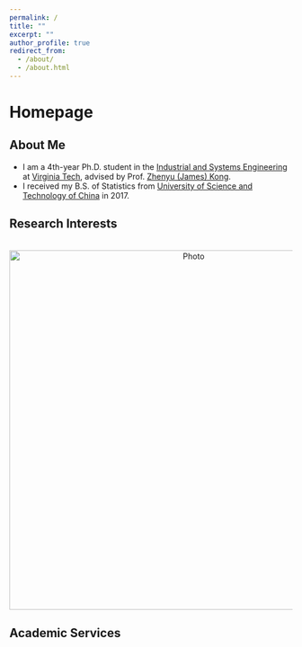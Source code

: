```yaml
---
permalink: /
title: ""
excerpt: ""
author_profile: true
redirect_from: 
  - /about/
  - /about.html
---
```

# Homepage

## About Me

* I am a 4th-year Ph.D. student in the [Industrial and Systems Engineering](https://www.ise.vt.edu/) at [Virginia Tech](https://vt.edu/), advised by Prof. [Zhenyu (James) Kong](https://www.smartlab-vt.com/faculty-adviser). 
* I received my B.S. of Statistics from [University of Science and Technology of China](https://en.ustc.edu.cn/) in 2017.

## Research Interests

<p align="center">
  <img src="https://boshen0.github.io/images/tensor.jpeg?raw=true" alt="Photo" style="width: 640px;"/> 
</p>

## Academic Services

